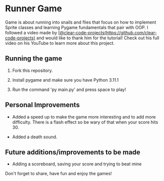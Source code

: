 # Runner Game

Game is about running into snails and flies that focus on how to implement Sprite classes and learning Pygame fundamentals that pair with OOP. I followed a video made by [[@clear-code-projects(https://github.com/clear-code-projects)](https://github.com/clear-code-projects) and would like to thank him for the tutorial! Check out his full video on his YouTube to learn more about this project.

## Running the game

1. Fork this repository.

2. Install pygame and make sure you have Python 3.11.1

3. Run the command 'py main.py' and press space to play!


## Personal Improvements

- Added a speed up to make the game more interesting and to add more difficulty. There is a flash effect so be wary of that when your score hits 30. 

- Added a death sound.

## Future additions/improvements to be made

- Adding a scoreboard, saving your score and trying to beat mine


Don't forget to share, have fun and enjoy the games!
